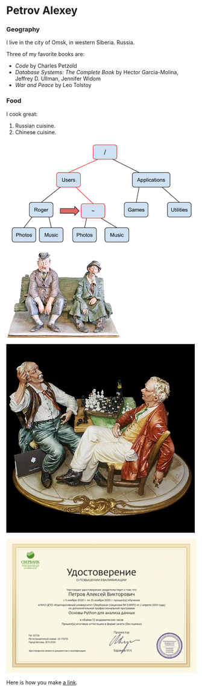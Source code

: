 # Petrov Alexey

### Geography

I live in the city of Omsk, in western Siberia. Russia.

Three of my favorite books are:

- *Code* by Charles Petzold
- *Database Systems: The Complete Book* by Hector Garcia-Molina, Jeffrey D. Ullman, Jennifer Widom
- *War and Peace* by Leo Tolstoy

### Food

I cook great:

1. Russian cuisine.
2. Chinese cuisine.

![](Images/redtree.png)

![](Images/80245ea6aa.jpg)

![jpeg capo.](Images/171_statuetka_shakhmatisty.jpeg)

![pandas png.](Images/dip_python_pandas.png)

Here is how you make [a link](https://sberuniversity.ru/learning/programmes/open-programmes/).
